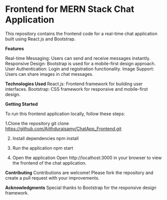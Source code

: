 # Frontend for MERN Stack Chat Application

This repository contains the frontend code for a real-time chat application built using React.js and Bootstrap.

**Features**

Real-time Messaging: Users can send and receive messages instantly.
  Responsive Design: Bootstrap is used for a mobile-first design approach.
  User Authentication: Login and registration functionality.
  Image Support: Users can share images in chat messages.

**Technologies Used**
  React.js: Frontend framework for building user interfaces.
  Bootstrap: CSS framework for responsive and mobile-first design.

**Getting Started**

To run this frontend application locally, follow these steps:

1.Clone the repository
  git clone https://github.com/Ajithduraisamy/ChatApp_Frontend.git

2. Install dependencies
  npm install

3. Run the application
  npm start

4. Open the application
  Open http://localhost:3000 in your browser to view the frontend of the chat application.

**Contributing**
  Contributions are welcome! Please fork the repository and create a pull request with your improvements.

**Acknowledgments**
  Special thanks to Bootstrap for the responsive design framework.
